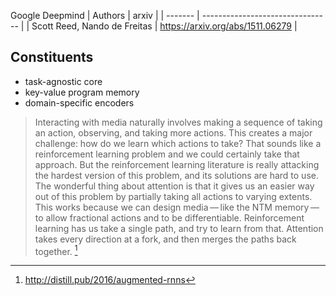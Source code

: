 Google Deepmind
| Authors                       | arxiv                            |
| -------                       | -------------------------------- |
| Scott Reed, Nando de Freitas  | https://arxiv.org/abs/1511.06279 |

## Constituents

- task-agnostic core
- key-value program memory
- domain-specific encoders

> Interacting with media naturally involves making a sequence of taking an action, observing, and taking more actions. This creates a major challenge: how do we learn which actions to take? That sounds like a reinforcement learning problem and we could certainly take that approach. But the reinforcement learning literature is really attacking the hardest version of this problem, and its solutions are hard to use. The wonderful thing about attention is that it gives us an easier way out of this problem by partially taking all actions to varying extents. This works because we can design media — like the NTM memory — to allow fractional actions and to be differentiable. Reinforcement learning has us take a single path, and try to learn from that. Attention takes every direction at a fork, and then merges the paths back together. [^1]



[^1]: http://distill.pub/2016/augmented-rnns

